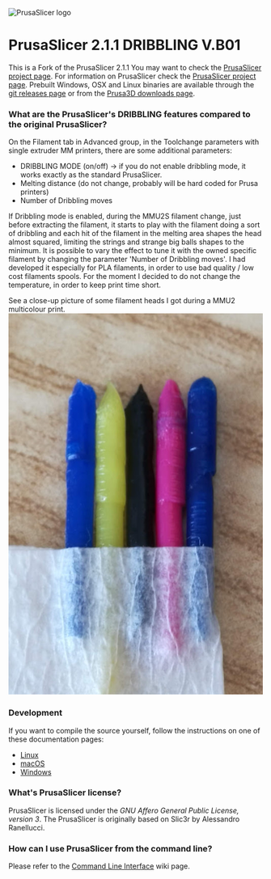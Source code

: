 
![PrusaSlicer logo](/resources/icons/PrusaSlicer.png?raw=true)

# PrusaSlicer 2.1.1 DRIBBLING V.B01

This is a Fork of the PrusaSlicer 2.1.1
You may want to check the [PrusaSlicer project page](https://www.prusa3d.com/prusaslicer/).
For information on PrusaSlicer check the [PrusaSlicer project page](https://www.prusa3d.com/prusaslicer/).
Prebuilt Windows, OSX and Linux binaries are available through the [git releases page](https://github.com/prusa3d/PrusaSlicer/releases) or from the [Prusa3D downloads page](https://www.prusa3d.com/drivers/).

### What are the PrusaSlicer's DRIBBLING features compared to the original PrusaSlicer?

On the Filament tab in Advanced group, in the Toolchange  parameters with single extruder MM printers, there are some additional parameters:

- DRIBBLING MODE (on/off) -> if you do not enable dribbling mode, it works exactly as the standard PrusaSlicer.
- Melting distance (do not change, probably will be hard coded for Prusa printers)
- Number of Dribbling moves

If Dribbling mode is enabled, during the MMU2S filament change, just before extracting the filament, it starts to play with the filament doing a sort of dribbling and each hit of the filament in the melting area shapes the head almost squared, limiting the strings and strange big balls shapes to the minimum. It is possible to vary the effect to tune it with the owned specific filament by changing the parameter 'Number of Dribbling moves'.
I had developed it especially for PLA filaments, in order to use bad quality / low cost filaments spools.
For the moment I decided to do not change the temperature, in order to keep print time short.

See a close-up picture of some filament heads  I got during a MMU2 multicolour print.
![heads](/heads.jpg?raw=true)

### Development

If you want to compile the source yourself, follow the instructions on one of
these documentation pages:
* [Linux](doc/How%20to%20build%20-%20Linux%20et%20al.md)
* [macOS](doc/How%20to%20build%20-%20Mac%20OS.md)
* [Windows](doc/How%20to%20build%20-%20Windows.md)

### What's PrusaSlicer license?

PrusaSlicer is licensed under the _GNU Affero General Public License, version 3_.
The PrusaSlicer is originally based on Slic3r by Alessandro Ranellucci.

### How can I use PrusaSlicer from the command line?

Please refer to the [Command Line Interface](https://github.com/prusa3d/PrusaSlicer/wiki/Command-Line-Interface) wiki page.
